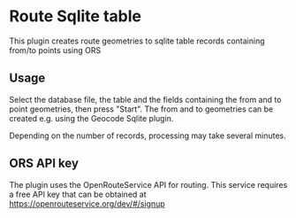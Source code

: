 # Route Sqlite table

This plugin creates route geometries to sqlite table records containing from/to points using ORS

## Usage

Select the database file, the table and the fields containing the from and to point geometries, then press "Start".
The from and to geometries can be created e.g. using the Geocode Sqlite plugin.

Depending on the number of records, processing may take several minutes. 

## ORS API key

The plugin uses the OpenRouteService API for routing. 
This service requires a free API key that can be obtained at https://openrouteservice.org/dev/#/signup

